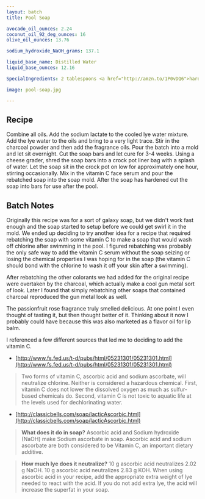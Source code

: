 ```yaml
---
layout: batch
title: Pool Soap

avocado_oil_ounces: 2.24
coconut_oil_92_deg_ounces: 16
olive_oil_ounces: 13.76

sodium_hydroxide_NaOH_grams: 137.1

liquid_base_name: Distilled Water
liquid_base_ounces: 12.16

SpecialIngredients: 2 tablespoons <a href="http://amzn.to/1P0vDQ6">hardwood activated charcoal powder</a>, 1 oz. <a href="http://www.amazon.com/20-Vitamin-Ferulic-Acid-Serum/dp/B0036BI56G">Timeless Vitamin C + E Face Serum</a>, 1.36 oz. (medium strength) <a href="https://www.brambleberry.com/Passionfruit-Rose-Fragrance-And-Flavor-Oil-P3336.aspx">passionfruit rose fragrance and flavor oil</a>.

image: pool-soap.jpg

---
```


## Recipe
Combine all oils. Add the sodium lactate to the cooled lye water mixture.  Add the lye water to the oils and bring to a very light trace. Stir in the charcoal powder and then add the fragrance oils.  Pour the batch into a mold and let sit overnight. Cut the soap bars and let cure for 3-4 weeks. Using a cheese grader, shred the soap bars into a crock pot liner bag with a splash of water. Let the soap sit in the crock pot on low for approximately one hour, stirring occasionally. Mix in the vitamin C face serum and pour the rebatched soap into the soap mold. After the soap has hardened cut the soap into bars for use after the pool.

## Batch Notes
Originally this recipe was for a sort of galaxy soap, but we didn't work fast enough and the soap started to setup before we could get swirl it in the mold. We ended up deciding to try another idea for a recipe that required rebatching the soap with some vitamin C to make a soap that would wash off chlorine after swimming in the pool. I figured rebatching was probably the only safe way to add the vitamin C serum without the soap seizing or losing the chemical properties I was hoping for in the soap (the vitamin C should bond with the chlorine to wash it off your skin after a swimming). 

After rebatching the other colorants we had added for the original recipe were overtaken by the charcoal, which actually make a cool gun metal sort of look. Later I found that simply rebatching other soaps that contained charcoal reproduced the gun metal look as well.

The passionfruit rose fragrance truly smelled delicious. At one point I even thought of tasting it, but then thought better of it. Thinking about it now I probably could have because this was also marketed as a flavor oil for lip balm.

I referenced a few different sources that led me to deciding to add the vitamin C.

- [http://www.fs.fed.us/t-d/pubs/html/05231301/05231301.html](http://www.fs.fed.us/t-d/pubs/html/05231301/05231301.html)

> Two forms of vitamin C, ascorbic acid and sodium ascorbate, will neutralize chlorine. Neither is considered a hazardous chemical. First, vitamin C does not lower the dissolved oxygen as much as sulfur-based chemicals do. Second, vitamin C is not toxic to aquatic life at the levels used for dechlorinating water.

- [http://classicbells.com/soap/lacticAscorbic.html](http://classicbells.com/soap/lacticAscorbic.html)

> **What does it do in soap?** Ascorbic acid and Sodium hydroxide (NaOH) make Sodium ascorbate in soap. Ascorbic acid and sodium ascorbate are both considered to be Vitamin C, an important dietary additive.

> **How much lye does it neutralize?** 10 g ascorbic acid neutralizes 2.02 g NaOH. 10 g ascorbic acid neutralizes 2.83 g KOH. When using ascorbic acid in your recipe, add the appropriate extra weight of lye needed to react with the acid. If you do not add extra lye, the acid will increase the superfat in your soap.

